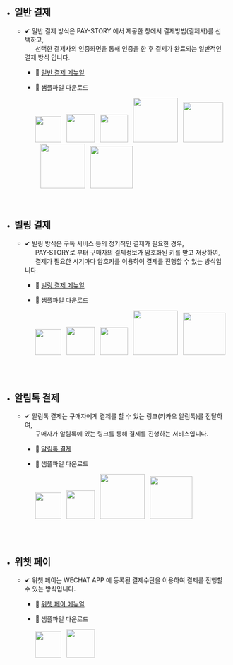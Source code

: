 

<br>

- ##  일반 결제
   - ✔ 일반 결제 방식은 PAY-STORY 에서 제공한 창에서 결제방법(결제사)를 선택하고,<br>
&nbsp;&nbsp;&nbsp;&nbsp;&nbsp;&nbsp;선택한 결제사의 인증화면을 통해 인증을 한 후 결제가 완료되는 일반적인 결제 방식 입니다.

      - :notebook: [일반 결제 메뉴얼](https://github.com/minglepay/paystory/wiki/%EC%9D%BC%EB%B0%98-%EA%B2%B0%EC%A0%9C-%EB%A9%94%EB%89%B4%EC%96%BC) 
      - :file_folder: 샘플파일 다운로드
  
         <a href="https://docs.google.com/uc?export=download&id=1znH5AQQc4Y56P-1D-kOT2DsAyvhdoAeI&confirm=t">
         <img src="https://img.shields.io/badge/-JSP-bb0000?style=for-the-badge" width="59"></a>&nbsp;&nbsp;

         <a href="https://docs.google.com/uc?export=download&id=1znH5AQQc4Y56P-1D-kOT2DsAyvhdoAeI&confirm=t">
         <img src="https://img.shields.io/badge/-PHP-00b9ff?style=for-the-badge" width="64"></a>&nbsp;&nbsp;

         <a href="https://docs.google.com/uc?export=download&id=1rOpKfLkozKqM0mpeFvY3Dvuw41MuX7dO&confirm=t">
         <img src="https://img.shields.io/badge/-ASP-FF5200?style=for-the-badge" width="63"></a>&nbsp;&nbsp;

         <a href="https://docs.google.com/uc?export=download&id=1UYwlKoqq-qVn-EAB_g_pnYaoeUWYHAFU&confirm=t">
         <img src="https://img.shields.io/badge/-ASP.NET-GREEN?style=for-the-badge" width="101"></a>&nbsp;&nbsp;

         <a href="https://docs.google.com/uc?export=download&id=11ghfmqEHmy4uYu8ejA6AVlcwjtFI-ocD&confirm=t">
         <img src="https://img.shields.io/badge/-VB.NET-ff9c43?style=for-the-badge" width="91"></a>&nbsp;&nbsp;

         <a href="https://docs.google.com/uc?export=download&id=1y8JAJaivrSp3lXCgkYJtKRMvxS7PaS4H&confirm=t">
         <img src="https://img.shields.io/badge/-NODE.JS-000000?style=for-the-badge" width="101"></a>&nbsp;&nbsp;

         <a href="https://docs.google.com/uc?export=download&id=1JQmBpMkASCKHt44t91qMxPctaL0GtDtX&confirm=t">
         <img src="https://img.shields.io/badge/-PYTHON-20c7d8?style=for-the-badge" width="96"></a>


  <br>

  <br>

-  ## 빌링 결제
   - ✔ 빌링 방식은 구독 서비스 등의 정기적인 결제가 필요한 경우,<br>
     &nbsp;&nbsp;&nbsp;&nbsp;&nbsp;&nbsp;PAY-STORY로 부터 구매자의 결제정보가 암호화된 키를 받고 저장하여,<br>
     &nbsp;&nbsp;&nbsp;&nbsp;&nbsp;&nbsp;결제가 필요한 시기마다 암호키를 이용하여 결제를 진행할 수 있는 방식입니다.
   
      - :notebook:  [빌링 결제 메뉴얼 ](https://github.com/minglepay/paystory/wiki/%EB%B9%8C%EB%A7%81-%EA%B2%B0%EC%A0%9C-%EB%A9%94%EB%89%B4%EC%96%BC)
      - :file_folder: 샘플파일 다운로드
  
         <a href="https://docs.google.com/uc?export=download&id=1S-TX_7c8Kq0fn5EMJ6d4Cp2jH_WRqB85&confirm=t">
         <img src="https://img.shields.io/badge/-JSP-bb0000?style=for-the-badge" width="59"></a>&nbsp;&nbsp;

         <a href="https://docs.google.com/uc?export=download&id=184nw8SXdnbvcxwtNW470EACaT-gw3D5r&confirm=t">
         <img src="https://img.shields.io/badge/-PHP-00b9ff?style=for-the-badge" width="64"></a>&nbsp;&nbsp;

         <a href="https://docs.google.com/uc?export=download&id=1DSGlPSK6Wzq2rueSFwCPYpe7Ckq2OjPH&confirm=t">
          <img src="https://img.shields.io/badge/-ASP-FF5200?style=for-the-badge" width="63"></a>&nbsp;&nbsp;
                  
         <a href="https://docs.google.com/uc?export=download&id=1Ri7w5WQNIu0foWhVG_24xNWnDIuFK6NF&confirm=t">
         <img src="https://img.shields.io/badge/-NODE.JS-000000?style=for-the-badge" width="101"></a>&nbsp;&nbsp;

         <a href="https://docs.google.com/uc?export=download&id=1TD0xdugDefEmMHgCb-YRaHUm7B9M47tS&confirm=t">
        <img src="https://img.shields.io/badge/-PYTHON-20c7d8?style=for-the-badge" width="96"></a>
          

<br>

<br>

-  ## 알림톡 결제
   - ✔ 알림톡 결제는 구매자에게 결제를 할 수 있는 링크(카카오 알림톡)를 전달하여,<br> &nbsp;&nbsp;&nbsp;&nbsp;&nbsp;&nbsp;구매자가 알림톡에 있는 링크를 통해 결제를 진행하는 서비스입니다.  

   
      - :notebook:  [알림톡 결제 ](https://github.com/minglepay/paystory/wiki/%EB%B9%8C%EB%A7%81-%EA%B2%B0%EC%A0%9C-%EB%A9%94%EB%89%B4%EC%96%BC)
      - :file_folder: 샘플파일 다운로드
  
         <a href="https://docs.google.com/uc?export=download&id=17aJhuOJvnZ6XWoR7JzcaJR4l6FCf4vmG&confirm=t">
         <img src="https://img.shields.io/badge/-JSP-bb0000?style=for-the-badge" width="59"></a>&nbsp;&nbsp;

         <a href="https://docs.google.com/uc?export=download&id=1DXzCxgffw1r34b0vQQnFiY4COI4olgTG&confirm=t">
         <img src="https://img.shields.io/badge/-PHP-00b9ff?style=for-the-badge" width="64"></a>&nbsp;&nbsp;
                  
         <a href="https://docs.google.com/uc?export=download&id=1xq8nsCaRZyUuvr_Fljhea_bKMpcklxT1&confirm=t">
         <img src="https://img.shields.io/badge/-NODE.JS-000000?style=for-the-badge" width="101"></a>&nbsp;&nbsp;
         
         <a href="https://docs.google.com/uc?export=download&id=1Lzc_bke--aUNxLIE3073MCKviPVPsxU7&confirm=t">
         <img src="https://img.shields.io/badge/-PYTHON-20c7d8?style=for-the-badge" width="96"></a>
          

<br>

  <br>

-  ## 위챗 페이
   - ✔ 위챗 페이는 WECHAT APP 에 등록된 결제수단을 이용하여 결제를 진행할 수 있는 방식입니다.
   
      - :notebook:  [위챗 페이 메뉴얼 ](https://github.com/minglepay/paystory/wiki/%EC%9C%84%EC%B1%97%ED%8E%98%EC%9D%B4-%EA%B2%B0%EC%A0%9C-%EB%A9%94%EB%89%B4%EC%96%BC)
      - :file_folder: 샘플파일 다운로드
  
         <a href="https://docs.google.com/uc?export=download&id=1S8Dq3-1bDtn5TxaMJ5CReCe0FJIgZFi0&confirm=t">
         <img src="https://img.shields.io/badge/-JSP-bb0000?style=for-the-badge" width="59"></a>&nbsp;&nbsp;

         <a href="https://docs.google.com/uc?export=download&id=1kXFrJelgnoAnou7h-AXl35jqRhHfZYpp&confirm=t">
         <img src="https://img.shields.io/badge/-PHP-00b9ff?style=for-the-badge" width="64"></a>
         


